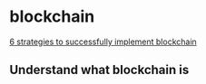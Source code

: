 # blockchain

[6 strategies to successfully implement blockchain](https://www.fm-magazine.com/news/2018/nov/how-to-implement-blockchain-201820113.html)
## Understand what blockchain is


